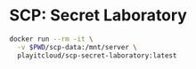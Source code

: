 # SCP: Secret Laboratory

```bash
docker run --rm -it \
  -v $PWD/scp-data:/mnt/server \
  playitcloud/scp-secret-laboratory:latest
```
